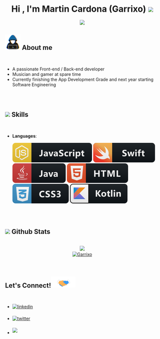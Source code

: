 
<h1 align="center"><b>Hi , I'm Martin Cardona (Garrixo) </b><img src="https://media.giphy.com/media/hvRJCLFzcasrR4ia7z/giphy.gif" width="35"></h1>

<p align="center">
  <a href="https://github.com/DenverCoder1/readme-typing-svg"><img src="https://readme-typing-svg.herokuapp.com?font=Time+New+Roman&color=cyan&size=25&center=true&vCenter=true&width=600&height=100&lines=Apps+Front/Back-End+Developer,;Software+Engineer+Student,;Active+Learner/Researcher"></a>
</p>

	
## <picture><img src = "https://github.com/0xAbdulKhalid/0xAbdulKhalid/raw/main/assets/mdImages/about_me.gif" width = 50px></picture> **About me**


<br>

- A passionate Front-end / Back-end developer
- Musician and gamer at spare time
- Currently finishing the App Development Grade and next year starting Software Engineering

<br><br>

## <img src="https://media2.giphy.com/media/QssGEmpkyEOhBCb7e1/giphy.gif?cid=ecf05e47a0n3gi1bfqntqmob8g9aid1oyj2wr3ds3mg700bl&rid=giphy.gif" width ="25"><b> Skills</b>
<br>

<p align="center">

- **Languages**:
    
    ![JS](https://github.com/MikeCodesDotNET/ColoredBadges/blob/master/svg/dev/languages/js.svg)
    ![Swift](https://github.com/MikeCodesDotNET/ColoredBadges/blob/master/svg/dev/languages/swift.svg)
    ![Java](https://github.com/MikeCodesDotNET/ColoredBadges/blob/master/svg/dev/languages/java.svg)
    ![Html](https://github.com/MikeCodesDotNET/ColoredBadges/blob/master/svg/dev/languages/html.svg)
    ![Css](https://github.com/MikeCodesDotNET/ColoredBadges/blob/master/svg/dev/languages/css3.svg)
    ![Kotlin](https://github.com/MikeCodesDotNET/ColoredBadges/blob/master/svg/dev/languages/kotlin.svg)


</p>

<br>


<br>


## <img src="https://media.giphy.com/media/iY8CRBdQXODJSCERIr/giphy.gif" width="35"><b> Github Stats </b>
<br>

<div align="center">

<a href="https://github.com/Garrixo/">
	<img src="https://github-readme-stats.vercel.app/api?username=garrixo&include_all_commits=true&count_private=true&show_icons=true&line_height=20&title_color=7A7ADB&icon_color=2234AE&text_color=D3D3D3&bg_color=0,000000,130F40"/>
	<br>
  <img src="https://github-readme-stats.vercel.app/api/top-langs?username=garrixo&show_icons=true&locale=en&layout=compact&line_height=20&title_color=7A7ADB&icon_color=2234AE&text_color=D3D3D3&bg_color=0,000000,130F40" width="375"  alt="Garrixo"/>

</a>
</div>


<br>
<br>

## <b> Let's Connect!</b><img src="https://github.com/0xAbdulKhalid/0xAbdulKhalid/raw/main/assets/mdImages/handshake.gif" width ="80">
<br>
<div align='left'>

<ul>

<li>
<a href="https://www.linkedin.com/in/mart%C3%ADn-cardona/" target="_blank">
<img src="https://img.shields.io/badge/linkedin:  Martin Cardona-%2300acee.svg?color=405DE6&style=for-the-badge&logo=linkedin&logoColor=white" alt=linkedin style="margin-bottom: 5px;"/>
</a>
</li>

<br>

<li>
<a href="https://twitter.com/_garrixo_" target="_blank">
<img src="https://img.shields.io/badge/twitter:  _garrixo_-%2300acee.svg?color=1DA1F2&style=for-the-badge&logo=twitter&logoColor=white" alt=twitter style="margin-bottom: 5px;"/>
</a>
</li>

<br>

<li>
<a href="mailto:martincardonademiguel@gmail.com" target="_blank">
<img src="https://img.shields.io/badge/gmail:  Martin Cardona-%23EA4335.svg?style=for-the-badge&logo=gmail&logoColor=white" t=mail style="margin-bottom: 5px;" />
</a>
</li>
	

